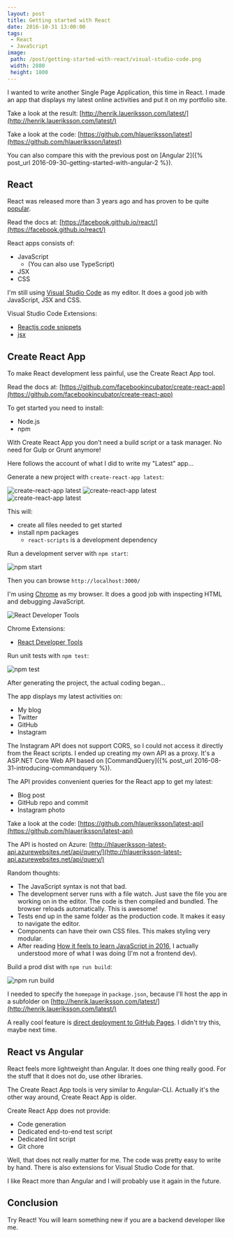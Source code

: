 ```yaml
---
layout: post
title: Getting started with React
date: 2016-10-31 13:00:00
tags:
 - React
 - JavaScript
image:
 path: /post/getting-started-with-react/visual-studio-code.png
 width: 2880
 height: 1800
---
```


I wanted to write another Single Page Application, this time in React. I made an app that displays my latest online activities and put it on my portfolio site.

Take a look at the result: [http://henrik.laueriksson.com/latest/](http://henrik.laueriksson.com/latest/)

Take a look at the code: [https://github.com/hlaueriksson/latest](https://github.com/hlaueriksson/latest)

You can also compare this with the previous post on [Angular 2]({% post_url 2016-09-30-getting-started-with-angular-2 %}).

## React

React was released more than 3 years ago and has proven to be quite [popular](https://github.com/facebook/react/wiki/Sites-Using-React).

Read the docs at: [https://facebook.github.io/react/](https://facebook.github.io/react/)

React apps consists of:

* JavaScript
    * (You can also use TypeScript)
* JSX
* CSS

I'm still using [Visual Studio Code](https://code.visualstudio.com) as my editor. It does a good job with JavaScript, JSX and CSS.

Visual Studio Code Extensions:

* [Reactjs code snippets](https://marketplace.visualstudio.com/items?itemName=xabikos.ReactSnippets)
* [jsx](https://marketplace.visualstudio.com/items?itemName=TwentyChung.jsx)

## Create React App

To make React development less painful, use the Create React App tool.

Read the docs at: [https://github.com/facebookincubator/create-react-app](https://github.com/facebookincubator/create-react-app)

To get started you need to install:

* Node.js
* npm

With Create React App you don’t need a build script or a task manager. No need for Gulp or Grunt anymore!

Here follows the account of what I did to write my "Latest" app...

Generate a new project with `create-react-app latest`:

![create-react-app latest](create-react-app-0.png)
![create-react-app latest](create-react-app-1.png)
![create-react-app latest](create-react-app-2.png)

This will:

* create all files needed to get started
* install npm packages
    * `react-scripts` is a development dependency

Run a development server with `npm start`:

![npm start](npm-start.png)

Then you can browse `http://localhost:3000/`

I'm using [Chrome](https://www.google.com/chrome) as my browser. It does a good job with inspecting HTML and debugging JavaScript.

![React Developer Tools](react-devtools.png)

Chrome Extensions:

* [React Developer Tools](https://github.com/facebook/react-devtools)

Run unit tests with `npm test`:

![npm test](npm-test.png)

After generating the project, the actual coding began...

The app displays my latest activities on:

* My blog
* Twitter
* GitHub
* Instagram

The Instagram API does not support CORS, so I could not access it directly from the React scripts. I ended up creating my own API as a proxy. It's a ASP.NET Core Web API based on [CommandQuery]({% post_url 2016-08-31-introducing-commandquery %}). 

The API provides convenient queries for the React app to get my latest:

* Blog post
* GitHub repo and commit
* Instagram photo

Take a look at the code: [https://github.com/hlaueriksson/latest-api](https://github.com/hlaueriksson/latest-api)

The API is hosted on Azure: [http://hlaueriksson-latest-api.azurewebsites.net/api/query/](http://hlaueriksson-latest-api.azurewebsites.net/api/query/)

Random thoughts:

* The JavaScript syntax is not that bad.
* The development server runs with a file watch. Just save the file you are working on in the editor. The code is then compiled and bundled. The browser reloads automatically. This is awesome!
* Tests end up in the same folder as the production code. It makes it easy to navigate the editor. 
* Components can have their own CSS files. This makes styling very modular.
* After reading [How it feels to learn JavaScript in 2016](https://hackernoon.com/how-it-feels-to-learn-javascript-in-2016-d3a717dd577f#.vq745pjp5), I actually understood more of what I was doing (I'm not a frontend dev).

Build a prod dist with `npm run build`:

![npm run build](npm-run-build.png)

I needed to specify the `homepage` in `package.json`, because I'll host the app in a subfolder on [http://henrik.laueriksson.com/latest/](http://henrik.laueriksson.com/latest/)

A really cool feature is [direct deployment to GitHub Pages](https://github.com/facebookincubator/create-react-app/blob/master/packages/react-scripts/template/README.md#github-pages). I didn't try this, maybe next time.

## React vs Angular

React feels more lightweight than Angular. It does one thing really good. For the stuff that it does not do, use other libraries.

The Create React App tools is very similar to Angular-CLI. Actually it's the other way around, Create React App is older.

Create React App does not provide:

* Code generation
* Dedicated end-to-end test script
* Dedicated lint script
* Git chore

Well, that does not really matter for me. The code was pretty easy to write by hand. There is also extensions for Visual Studio Code for that.

I like React more than Angular and I will probably use it again in the future.

## Conclusion

Try React! You will learn something new if you are a backend developer like me.
